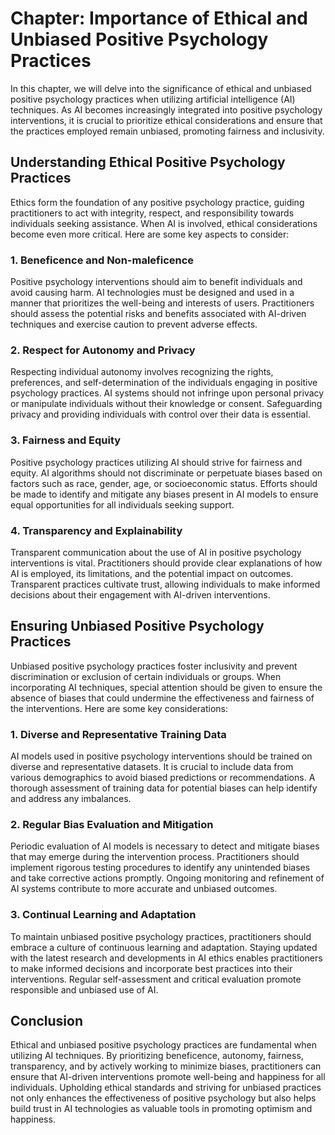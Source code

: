 Chapter: Importance of Ethical and Unbiased Positive Psychology Practices
=========================================================================

In this chapter, we will delve into the significance of ethical and unbiased positive psychology practices when utilizing artificial intelligence (AI) techniques. As AI becomes increasingly integrated into positive psychology interventions, it is crucial to prioritize ethical considerations and ensure that the practices employed remain unbiased, promoting fairness and inclusivity.

Understanding Ethical Positive Psychology Practices
---------------------------------------------------

Ethics form the foundation of any positive psychology practice, guiding practitioners to act with integrity, respect, and responsibility towards individuals seeking assistance. When AI is involved, ethical considerations become even more critical. Here are some key aspects to consider:

### 1. **Beneficence and Non-maleficence**

Positive psychology interventions should aim to benefit individuals and avoid causing harm. AI technologies must be designed and used in a manner that prioritizes the well-being and interests of users. Practitioners should assess the potential risks and benefits associated with AI-driven techniques and exercise caution to prevent adverse effects.

### 2. **Respect for Autonomy and Privacy**

Respecting individual autonomy involves recognizing the rights, preferences, and self-determination of the individuals engaging in positive psychology practices. AI systems should not infringe upon personal privacy or manipulate individuals without their knowledge or consent. Safeguarding privacy and providing individuals with control over their data is essential.

### 3. **Fairness and Equity**

Positive psychology practices utilizing AI should strive for fairness and equity. AI algorithms should not discriminate or perpetuate biases based on factors such as race, gender, age, or socioeconomic status. Efforts should be made to identify and mitigate any biases present in AI models to ensure equal opportunities for all individuals seeking support.

### 4. **Transparency and Explainability**

Transparent communication about the use of AI in positive psychology interventions is vital. Practitioners should provide clear explanations of how AI is employed, its limitations, and the potential impact on outcomes. Transparent practices cultivate trust, allowing individuals to make informed decisions about their engagement with AI-driven interventions.

Ensuring Unbiased Positive Psychology Practices
-----------------------------------------------

Unbiased positive psychology practices foster inclusivity and prevent discrimination or exclusion of certain individuals or groups. When incorporating AI techniques, special attention should be given to ensure the absence of biases that could undermine the effectiveness and fairness of the interventions. Here are some key considerations:

### 1. **Diverse and Representative Training Data**

AI models used in positive psychology interventions should be trained on diverse and representative datasets. It is crucial to include data from various demographics to avoid biased predictions or recommendations. A thorough assessment of training data for potential biases can help identify and address any imbalances.

### 2. **Regular Bias Evaluation and Mitigation**

Periodic evaluation of AI models is necessary to detect and mitigate biases that may emerge during the intervention process. Practitioners should implement rigorous testing procedures to identify any unintended biases and take corrective actions promptly. Ongoing monitoring and refinement of AI systems contribute to more accurate and unbiased outcomes.

### 3. **Continual Learning and Adaptation**

To maintain unbiased positive psychology practices, practitioners should embrace a culture of continuous learning and adaptation. Staying updated with the latest research and developments in AI ethics enables practitioners to make informed decisions and incorporate best practices into their interventions. Regular self-assessment and critical evaluation promote responsible and unbiased use of AI.

Conclusion
----------

Ethical and unbiased positive psychology practices are fundamental when utilizing AI techniques. By prioritizing beneficence, autonomy, fairness, transparency, and by actively working to minimize biases, practitioners can ensure that AI-driven interventions promote well-being and happiness for all individuals. Upholding ethical standards and striving for unbiased practices not only enhances the effectiveness of positive psychology but also helps build trust in AI technologies as valuable tools in promoting optimism and happiness.
